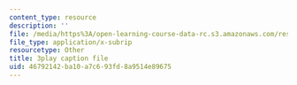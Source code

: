 ```yaml
---
content_type: resource
description: ''
file: /media/https%3A/open-learning-course-data-rc.s3.amazonaws.com/res-15-003-shaping-the-future-of-work-15-662x-spring-2016/46792142ba10a7c693fd8a9514e89675_cLfyjIlu9Uw.srt
file_type: application/x-subrip
resourcetype: Other
title: 3play caption file
uid: 46792142-ba10-a7c6-93fd-8a9514e89675
---
```


